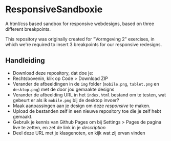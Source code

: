 # ResponsiveSandboxie
A html/css based sandbox for responsive webdesigns, based on three different breakpoints.

This repository was originally created for "Vormgeving 2" exercises, in which we're required to insert 3 breakpoints for our responsive redesigns.

## Handleiding

 - Download deze repository, dat doe je:
 - Rechtsbovenin, klik op Code > Download ZIP
 - Verander de afbeeldingen in de `img` folder (`mobile.png`, `tablet.png` en `desktop.png`) met de door jou gemaakte designs
 - Verander de afbeelding URL in het `index.html` bestand om te testen, wat gebeurt er als ik `mobile.png` bij de desktop invoer?
 - Maak aanpassingen aan je design om deze _responsive_ te maken.
 - Upload de bestanden zelf in een nieuwe repository toe die je zelf hebt gemaakt.
 - Gebruik je kennis van Github Pages om bij Settings > Pages de pagina live te zetten, en zet de link in je _description_
 - Deel deze URL met je klasgenoten, en kijk wat zij ervan vinden

